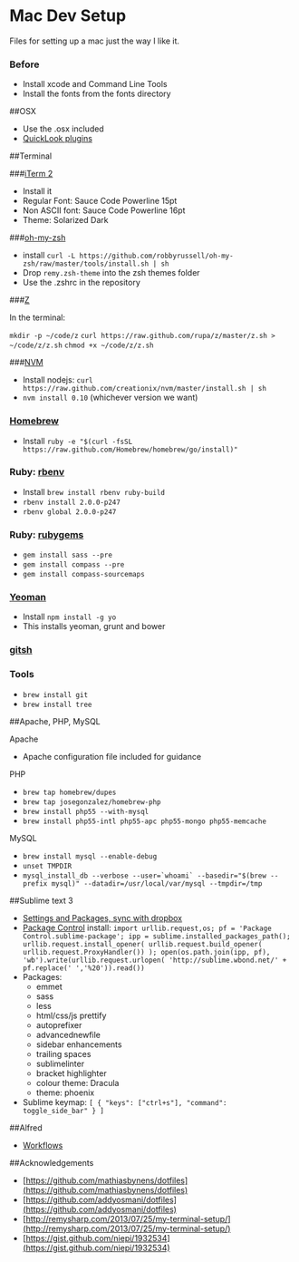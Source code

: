 Mac Dev Setup
=============

Files for setting up a mac just the way I like it.

### Before

- Install xcode and Command Line Tools
- Install the fonts from the fonts directory


##OSX

- Use the .osx included
- [QuickLook plugins](https://github.com/sindresorhus/quick-look-plugins)

##Terminal


###[iTerm 2](http://www.iterm2.com/#/section/home)

- Install it
- Regular Font: Sauce Code Powerline 15pt
- Non ASCII font: Sauce Code Powerline 16pt
- Theme: Solarized Dark

###[oh-my-zsh](https://github.com/robbyrussell/oh-my-zsh)

- install `curl -L https://github.com/robbyrussell/oh-my-zsh/raw/master/tools/install.sh | sh`
- Drop `remy.zsh-theme` into the zsh themes folder
- Use the .zshrc in the repository


###[Z](https://github.com/rupa/z)

In the terminal:

`mkdir -p ~/code/z`
`curl https://raw.github.com/rupa/z/master/z.sh > ~/code/z/z.sh`
`chmod +x ~/code/z/z.sh`

###[NVM](https://github.com/creationix/nvm)

- Install nodejs: `curl https://raw.github.com/creationix/nvm/master/install.sh | sh`
- `nvm install 0.10` (whichever version we want)

### [Homebrew](http://brew.sh/)

- Install `ruby -e "$(curl -fsSL https://raw.github.com/Homebrew/homebrew/go/install)"`

### Ruby: [rbenv](https://github.com/sstephenson/rbenv)

- Install `brew install rbenv ruby-build`
- `rbenv install 2.0.0-p247`
- `rbenv global 2.0.0-p247`

### Ruby: [rubygems](http://rubygems.org/)

- `gem install sass --pre`
- `gem install compass --pre`
- `gem install compass-sourcemaps`

### [Yeoman](http://yeoman.io/)

- Install `npm install -g yo`
- This installs yeoman, grunt and bower

### [gitsh](https://github.com/thoughtbot/gitsh)

### Tools

- `brew install git`
- `brew install tree`

##Apache, PHP, MySQL

Apache

- Apache configuration file included for guidance

PHP

- `brew tap homebrew/dupes`
- `brew tap josegonzalez/homebrew-php`
- `brew install php55 --with-mysql`
- `brew install php55-intl php55-apc php55-mongo php55-memcache`

MySQL

- `brew install mysql --enable-debug`
- `unset TMPDIR`
- ``mysql_install_db --verbose --user=`whoami` --basedir="$(brew --prefix mysql)" --datadir=/usr/local/var/mysql --tmpdir=/tmp``

##Sublime text 3

- [Settings and Packages, sync with dropbox](https://sublime.wbond.net/docs/syncing#dropbox-osx)
- [Package Control](https://sublime.wbond.net/installation#st3) install: `import urllib.request,os; pf = 'Package Control.sublime-package'; ipp = sublime.installed_packages_path(); urllib.request.install_opener( urllib.request.build_opener( urllib.request.ProxyHandler()) ); open(os.path.join(ipp, pf), 'wb').write(urllib.request.urlopen( 'http://sublime.wbond.net/' + pf.replace(' ','%20')).read())`
- Packages:
	- emmet
	- sass
	- less
	- html/css/js prettify
	- autoprefixer
	- advancednewfile
	- sidebar enhancements
	- trailing spaces
	- sublimelinter
	- bracket highlighter
	- colour theme: Dracula
	- theme: phoenix
- Sublime keymap: `[ { "keys": ["ctrl+s"], "command": toggle_side_bar" } ]`

##Alfred

- [Workflows](https://github.com/zenorocha/alfred-workflows/)


##Acknowledgements

- [https://github.com/mathiasbynens/dotfiles](https://github.com/mathiasbynens/dotfiles)
- [https://github.com/addyosmani/dotfiles](https://github.com/addyosmani/dotfiles)
- [http://remysharp.com/2013/07/25/my-terminal-setup/](http://remysharp.com/2013/07/25/my-terminal-setup/)
- [https://gist.github.com/niepi/1932534](https://gist.github.com/niepi/1932534)


